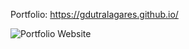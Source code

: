 Portfolio:
https://gdutralagares.github.io/

![Portfolio Website](https://github.com/gdutralagares/gdutralagares.github.io/assets/61439293/41f0a903-7967-408e-90e7-2bede78b8616)
